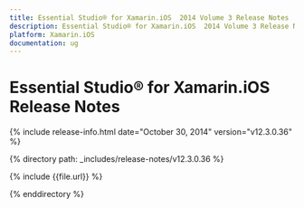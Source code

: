 ```yaml
---
title: Essential Studio® for Xamarin.iOS  2014 Volume 3 Release Notes  
description: Essential Studio® for Xamarin.iOS  2014 Volume 3 Release Notes  
platform: Xamarin.iOS
documentation: ug
---
```


# Essential Studio® for Xamarin.iOS  Release Notes  

{% include release-info.html date="October 30, 2014"  version="v12.3.0.36" %} 


{% directory path: _includes/release-notes/v12.3.0.36 %}

{% include {{file.url}} %}

{% enddirectory %}